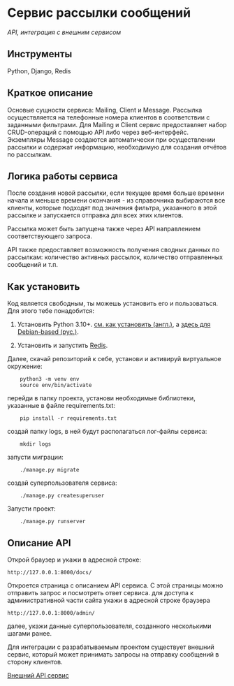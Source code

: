 # Сервис рассылки сообщений

*API, интеграция с внешним сервисом*


## Инструменты

Python, Django, Redis


## Краткое описание

Основые сущности сервиса: Mailing, Client и Message. Рассылка осуществляется на телефонные номера
клиентов в соответствии с заданными фильтрами. Для Mailing и Client сервис предоставляет набор CRUD-операций
с помощью API либо через веб-интерфейс. Экземпляры Message создаются автоматически при осуществлении
рассылки и содержат информацию, необходимую для создания отчётов по рассылкам.

## Логика работы сервиса

После создания новой рассылки, если текущее время больше времени начала и меньше времени окончания -  из справочника выбираются все клиенты, которые подходят под значения фильтра, указанного в этой рассылке и запускается отправка для всех этих клиентов.

Рассылка может быть запущена также через API направлением соответствующего запроса.

API также предоставляет возможность получения сводных данных по рассылкам: количество активных рассылок, количество отправленных сообщений и т.п.

## Как установить

Код является свободным, ты можешь установить его и пользоваться. Для этого тебе понадобится:

1. Установить Python 3.10+. [см. как установить (англ.)](https://realpython.com/installing-python/), а [здесь для Debian-based (рус.)](http://userone.ru/?q=node/41).

2. Установить и запустить [Redis](https://redis.io/topics/quickstart).


Далее, скачай репозиторий к себе, установи и активируй виртуальное окружение:
```
    python3 -m venv env
    source env/bin/activate
```
перейди в папку проекта, установи необходимые библиотеки, указанные в файле requirements.txt:
```
    pip install -r requirements.txt
```
создай папку logs, в ней будут располагаться лог-файлы сервиса:
```
    mkdir logs
```
запусти миграции:
```
    ./manage.py migrate
```
создай суперпользователя сервиса:
```
    ./manage.py createsuperuser
```
Запусти проект:

```
    ./manage.py runserver
```

## Описание API

Открой браузер и укажи в адресной строке:
```
http://127.0.0.1:8000/docs/
```
Откроется страница с описанием API сервиса. С этой страницы можно отправить запрос и посмотреть ответ
сервиса.
для доступа к административной части сайта укажи в адресной строке браузера
```
http://127.0.0.1:8000/admin/
```
далее, укажи данные суперпользователя, созданного несколькими шагами ранее.


Для интеграции с разрабатываемым проектом  существует внешний сервис, который может принимать запросы на отправку сообщений в сторону клиентов.

[Внешний API сервис](https://probe.fbrq.cloud/docs)
